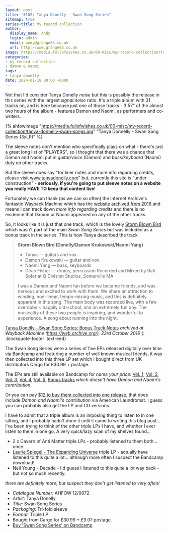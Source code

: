 ```yaml
---
layout: post
title: "#102: Tanya Donelly - Swan Song Series"
sitemap: true
series-title: My record collection
author:
  display_name: Andy
  login: admin
  email: andy@grange85.co.uk
  url: http://www.grange85.co.uk
image: https://media.fullofwishes.co.uk/00-misc/my-record-collection/tanya-donnelly-swan-songs.jpg
categories:
- my record collection
- damon & naomi
tags:
- tanya donelly
date: 2024-01-18 00:00 +0000
---
```

Not that I'd consider Tanya Donelly _noise_ but this is possibly the release in this series with the largest _signal:noise_ ratio. It's a triple album with 31 tracks on, and is here because just one of those tracks - 3'57" of the almost two hours of the album - features Damon and Naomi, as performers and co-writers.

{% ahfowimage "https://media.fullofwishes.co.uk/00-misc/my-record-collection/tanya-donnelly-swan-songs.jpg" "Tanya Donnelly - Swan Song Series (3xLP)" %}

The sleeve notes don't mention who specifically plays on what - there's just a great long list of "PLAYERS", so I thought that there was a chance that Damon and Naomi put in _guitar/voice_ (Damon) and _bass/keyboard_ (Naomi) duty on other tracks. 

<!--more-->

But the sleeve does say "for liner notes and more info regarding credits, please visit www.tanyadonelly.com" but, currently this site is "under construction" - **seriously, if you're going to put sleeve notes on a website you really HAVE TO keep that content live**! 

Fortunately we can thank (as we can so often) the Internet Archive's fantastic Wayback Machine which has the [website archived from 2016](http://web.archive.org/web/20161026154045/http://tanyadonelly.com/) and means I can track down _more info regarding credits_ and there is no evidence that Damon or Naomi appeared on any of the other tracks.

So, it looks like it is just that one track, which is the lovely [Storm Blown Bird](https://youtu.be/83nVVsEZ4wY) which wasn't part of the main _Swan Song Series_ but was included as a bonus track in the series. This is how Tanya described the track

> **Storm Blown Bird (Donelly/Damon Krukowski/Naomi Yang)**
> - Tanya — guitars and vox
> - Damon Krukowski — guitar and vox
> - Naomi Yang — bass, keyboards
> - Dean Fisher — drums, percussion
> Recorded and Mixed by Rafi Sofer at Q Division Studios, Somerville MA
>
> I was a Damon and Naomi fan before we became friends, and was nervous and excited to work with them. We share an attraction to winding, non-linear, tempo-mixing music, and this is definitely apparent in this song. The main body was recorded live, with a few overdubs ~ happily old-school, and an extremely fun day. The musicality of these two people is inspiring, and wonderful to experience. A song about running into the night.

 [Tanya Donelly - Swan Song Series: Bonus Track Notes](http://web.archive.org/web/20161023221100/http://tanyadonelly.com/?page_id=134) _archived at Wayback Machine (https://web.archive.org/), 23rd October 2016_
{: .blockquote-footer .text-end}

The Swan Song Series were a series of five EPs released digitally over time via Bandcamp and featuring a number of well known musical friends, it was then collected into this three LP set which I bought direct from UK distributors Cargo for £30.99 + postage.

The EPs are still available on Bandcamp for _name your price_: [Vol. 1](https://tanyadonelly.bandcamp.com/album/swan-song-series-vol-1), [Vol. 2](https://tanyadonelly.bandcamp.com/album/swan-song-series-vol-2), [Vol. 3](https://tanyadonelly.bandcamp.com/album/swan-song-series-vol-3), [Vol. 4](https://tanyadonelly.bandcamp.com/album/swan-song-series-vol-4), [Vol. 5](https://tanyadonelly.bandcamp.com/album/swan-song-series-vol-5), [Bonus tracks](https://tanyadonelly.bandcamp.com/album/swan-song-series-bonus-tracks) _which doesn't have Damon and Naomi's contribution_.

Or you can pay [$12 to buy them collected into one release](https://americanlaundromatrecords.bandcamp.com/album/swan-song-series), that does include _Damon and Naomi's contribution_ via American Laundromat. I guess you can probably also get the LP and CD versions.

I have to admit that a triple album is an imposing thing to listen to in one sitting, and I probably hadn't done it until it came to writing this blog post... I've been trying to think of the other triple LPs I have, and whether I ever listen to them in one go. A very quick/lazy scan of my shelves found...

- 2 x Cavern of Anti Matter triple LPs - probably listened to them both... once.
- [Laurie Spiegel - The Expanding Universe](https://lauriespiegel.bandcamp.com/album/the-expanding-universe) triple LP - actually have listened to this quite a lot... although more often I suspect the Bandcamp download!
- Neil Young - Decade - I'd guess I listened to this quite a lot way back - but not so much recently.

_there are definitely more, but suspect they don't get listened to very often!_ 

 - *Catalogue Number:* AHFOW 12/0072
 - *Artist:* Tanya Donelly
 - *Title:* Swan Song Series
 - *Packaging:* Tri-fold sleeve
 - *Format:* Triple LP
 - Bought from Cargo for £30.99 + £3.07 postage.
 - [Buy 'Swan Song Series' on Bandcamp]()

